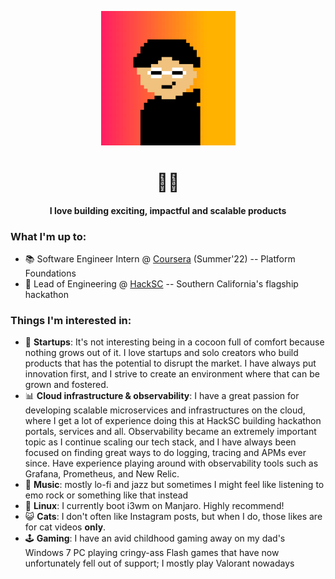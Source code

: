 <p align="center"><img src="me-nft.png"></p>

<h1 align="center">🧑‍💻</h1>

<h4 align="center">I love building exciting, impactful and scalable products</h4>

### What I'm up to:

- 📚 Software Engineer Intern @ [Coursera](http://coursera.org) (Summer'22) -- Platform Foundations
- 🌺 Lead of Engineering @ [HackSC](http://hacksc.com) -- Southern California's flagship hackathon

### Things I'm interested in:

- 🔨 __Startups__: It's not interesting being in a cocoon full of comfort because nothing grows out of it. I love startups and solo creators who build products that has the potential to disrupt the market. I have always put innovation first, and I strive to create an environment where that can be grown and fostered.
- 📊 __Cloud infrastructure & observability__: I have a great passion for developing scalable microservices and infrastructures on the cloud, where I get a lot of experience doing this at HackSC building hackathon portals, services and all. Observability became an extremely important topic as I continue scaling our tech stack, and I have always been focused on finding great ways to do logging, tracing and APMs ever since. Have experience playing around with observability tools such as Grafana, Prometheus, and New Relic.
- 🎷 __Music__: mostly lo-fi and jazz but sometimes I might feel like listening to emo rock or something like that instead
- 👾 __Linux__: I currently boot i3wm on Manjaro. Highly recommend!
- 😺 __Cats__: I don't often like Instagram posts, but when I do, those likes are for cat videos **only**.
- 🕹 __Gaming__: I have an avid childhood gaming away on my dad's Windows 7 PC playing cringy-ass Flash games that have now unfortunately fell out of support; I mostly play Valorant nowadays 
